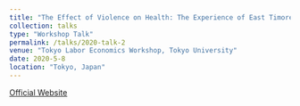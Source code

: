```yaml
---
title: "The Effect of Violence on Health: The Experience of East Timorese Children"
collection: talks
type: "Workshop Talk"
permalink: /talks/2020-talk-2
venue: "Tokyo Labor Economics Workshop, Tokyo University"
date: 2020-5-8
location: "Tokyo, Japan"
---
```


<span style="font-size: 14px;">
    <a href="https://sites.google.com/site/tokyolaborwkshp/past?authuser=0" target="_blank">Official Website</a>
</span>

